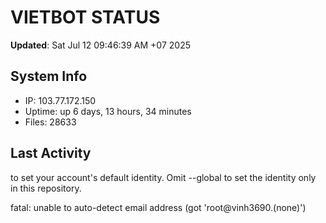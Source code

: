 # VIETBOT STATUS
**Updated**: Sat Jul 12 09:46:39 AM +07 2025

## System Info
- IP: 103.77.172.150
- Uptime: up 6 days, 13 hours, 34 minutes
- Files: 28633

## Last Activity

to set your account's default identity.
Omit --global to set the identity only in this repository.

fatal: unable to auto-detect email address (got 'root@vinh3690.(none)')
